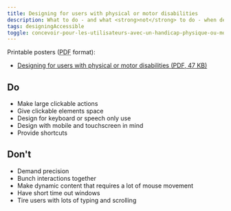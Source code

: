 ```yaml
---
title: Designing for users with physical or motor disabilities
description: What to do - and what <strong>not</strong> to do - when designing for users with physical or motor disabilities.
tags: designingAccessible
toggle: concevoir-pour-les-utilisateurs-avec-un-handicap-physique-ou-moteur
---
```


Printable posters (<abbr title="Portable Document Format">PDF</abbr> format):

- <a href="{{ rootPath }}docs/posters/MotorPhysical-en_2023.pdf" download>Designing for users with physical or motor disabilities (<abbr title="Portable Document Format">PDF</abbr>, 47 <abbr title="KiloByte">KB</abbr>)</a>

<div class="row">
<div class="col-md-6">

## <span class="fas fa-thumbs-up mrgn-rght-md" aria-hidden="true"></span> Do

- Make large clickable actions
- Give clickable elements space
- Design for keyboard or speech only use
- Design with mobile and touchscreen in mind
- Provide shortcuts

</div>
<div class="col-md-6">

## <span class="fas fa-thumbs-down mrgn-rght-md" aria-hidden="true"></span> Don't

- Demand precision
- Bunch interactions together
- Make dynamic content that requires a lot of mouse movement
- Have short time out windows
- Tire users with lots of typing and scrolling

</div>
</div>
